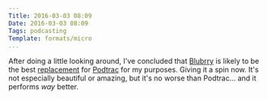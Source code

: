 ```yaml
---
Title: 2016-03-03 08:09
Date: 2016-03-03 08:09
Tags: podcasting
Template: formats/micro
...
```


After doing a little looking around, I've concluded that [Blubrry] is likely to be the best [replacement] for [Podtrac] for my purposes. Giving it a spin now. It's not especially beautiful or amazing, but it's no worse than Podtrac... and it performs *way* better.

[Blubrry]: https://www.blubrry.com
[replacement]: http://www.chriskrycho.com/2016/2016-03-02-0906.html
[Podtrac]: http://podtrac.com

